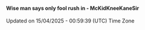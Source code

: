 #### Wise man says only fool rush in - McKidKneeKaneSir
Updated on 15/04/2025 - 00:59:39 (UTC) Time Zone
